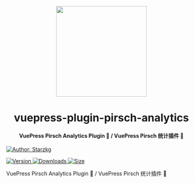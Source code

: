 <!-- markdownlint-disable -->
<p align="center">
  <img width="240" src="https://vuepress-star.shentuzhigang.cn/images/hero.png" style="text-align: center;"/>
</p>
<h1 align="center">vuepress-plugin-pirsch-analytics</h1>
<h4 align="center">VuePress Pirsch Analytics Plugin 📄 / VuePress Pirsch 统计插件 📄</h4>

[![Author: Starzkg](https://img.shields.io/badge/Author-Starzkg-blue.svg?style=for-the-badge)](https://shentuzhigang.cn)

<!-- markdownlint-restore -->

[![Version](https://img.shields.io/npm/v/@starzkg/vuepress-plugin-pirsch-analytics.svg?style=flat-square&logo=npm) ![Downloads](https://img.shields.io/npm/dm/@starzkg/vuepress-plugin-pirsch-analytics.svg?style=flat-square&logo=npm) ![Size](https://img.shields.io/bundlephobia/min/@starzkg/vuepress-plugin-pirsch-analytics?style=flat-square&logo=npm)](https://www.npmjs.com/package/@starzkg/vuepress-plugin-pirsch-analytics)

VuePress Pirsch Analytics Plugin 📄 / VuePress Pirsch 统计插件 📄
